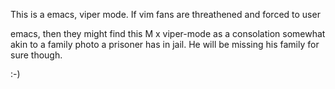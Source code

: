 <html><body><p>This is a emacs, viper mode. If vim fans are threathened and forced to user

emacs, then they might find this M x viper-mode as a consolation somewhat akin to a family photo a prisoner has in jail. He will be missing his family for sure though.



:-)</p></body></html>